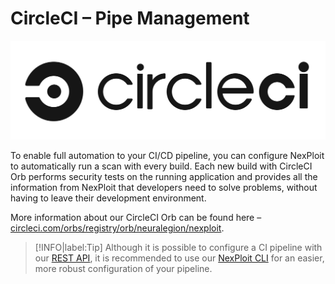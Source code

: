 # CircleCI – Pipe Management

![circleci-logo](media/circleci/circleci-logo.png ':size=20%')

To enable full automation to your CI/CD pipeline, you can configure NexPloit to automatically run a scan with every build. Each new build with CircleCI Orb performs security tests on the running application and provides all the information from NexPloit that developers need to solve problems, without having to leave their development environment.

More information about our CircleCI Orb can be found here – [circleci.com/orbs/registry/orb/neuralegion/nexploit](https://circleci.com/orbs/registry/orb/neuralegion/nexploit).

> [!INFO|label:Tip]
Although it is possible to configure a CI pipeline with our [REST API](https://kb.neuralegion.com/#/guide/np-rest-api/using), it is recommended to use our [NexPloit CLI](https://kb.neuralegion.com/#/guide/np-cli/overview) for an easier, more robust configuration of your pipeline.
